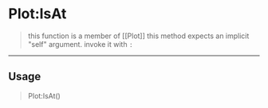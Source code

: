 # Plot:IsAt
> this function is a member of [[Plot]]
> this method expects an implicit "self" argument. invoke it with `:`
-----
## Usage
> Plot:IsAt()
